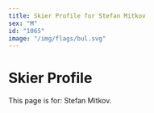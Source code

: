 ```yaml
---
title: Skier Profile for Stefan Mitkov
sex: "M"
id: "1065"
image: "/img/flags/bul.svg" 
---
```


# Skier Profile

This page is for: Stefan Mitkov.
    